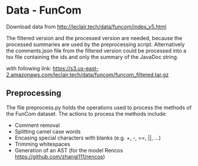 # Data - FunCom

Download data from http://leclair.tech/data/funcom/index_v5.html

The filtered version and the processed version are needed, because the processed
summaries are used by the preprocessing script. Alternatively the comments.json
file from the filtered version could be processed into a tsv file containing the
ids and only the summary of the JavaDoc string.

with following link: 
https://s3.us-east-2.amazonaws.com/leclair.tech/data/funcom/funcom_filtered.tar.gz

## Preprocessing

The file preprocess.py holds the operations used to process the methods of the
FunCom dataset. The actions to process the methods include:

- Comment removal
- Splitting camel case words
- Encasing special characters with blanks (e.g. +, -, ==, ||, ...)
- Trimming whitespaces
- Generation of an AST (for the model Rencos https://github.com/zhangj111/rencos)
